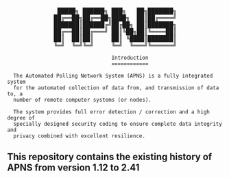 <div align="center">
<pre>
 █████╗ ██████╗ ███╗   ██╗███████╗
██╔══██╗██╔══██╗████╗  ██║██╔════╝
███████║██████╔╝██╔██╗ ██║███████╗
██╔══██║██╔═══╝ ██║╚██╗██║╚════██║
██║  ██║██║     ██║ ╚████║███████║
╚═╝  ╚═╝╚═╝     ╚═╝  ╚═══╝╚══════╝
</pre>
</div>

````
                                  Introduction
                                  ============

  The Automated Polling Network System (APNS) is a fully integrated system
  for the automated collection of data from, and transmission of data to, a
  number of remote computer systems (or nodes).

  The system provides full error detection / correction and a high degree of
  specially designed security coding to ensure complete data integrity and
  privacy combined with excellent resilience.
````
  
## This repository contains the existing history of APNS from version 1.12 to 2.41
